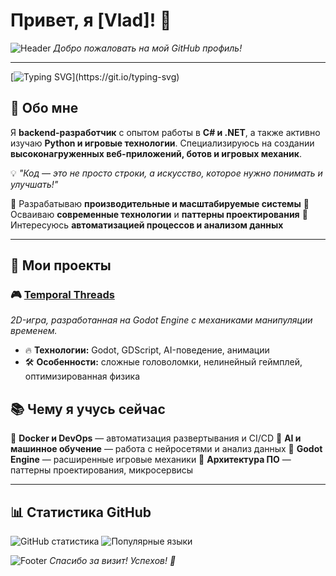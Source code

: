 # Привет, я [Vlad]! 👋

![Header](https://images.hdqwalls.com/download/mountain-reflections-3840x2400.jpg)
*Добро пожаловать на мой GitHub профиль!*

---

[![Typing SVG](https://readme-typing-svg.demolab.com?font=Fira+Code&pause=1000&color=F70000&width=435&lines=%D0%A0%D0%B0%D0%B7%D1%80%D0%B0%D0%B1%D0%B0%D1%82%D1%8B%D0%B2%D0%B0%D1%8E+%D0%BF%D1%80%D0%BE%D0%B5%D0%BA%D1%82%D1%8B+%D1%81+%D0%BB%D1%8E%D0%B1%D0%BE%D0%B2%D1%8C%D1%8E!;%D0%98%D0%B4%D1%83+%D0%BA+%D0%BB%D1%83%D1%87%D1%88%D0%B5%D0%B9+%D0%B8%D0%B3%D1%80%D0%B5!;%D0%9F%D0%B8%D1%88%D1%83+%D1%87%D0%B8%D1%81%D1%82%D1%8B%D0%B9+%D0%BA%D0%BE%D0%B4!)](https://git.io/typing-svg)

## 🌟 **Обо мне**

Я **backend-разработчик** с опытом работы в **C# и .NET**, а также активно изучаю **Python и игровые технологии**. Специализируюсь на создании **высоконагруженных веб-приложений, ботов и игровых механик**.

💡 *"Код — это не просто строки, а искусство, которое нужно понимать и улучшать!"*

🔹 Разрабатываю **производительные и масштабируемые системы**
🔹 Осваиваю **современные технологии** и **паттерны проектирования**
🔹 Интересуюсь **автоматизацией процессов и анализом данных**

---

## 🚀 **Мои проекты**

### 🎮 [Temporal Threads](https://github.com/Sinorit/TemporalThreads)
*2D-игра, разработанная на Godot Engine с механиками манипуляции временем.*
- 🔥 **Технологии:** Godot, GDScript, AI-поведение, анимации
- 🛠 **Особенности:** сложные головоломки, нелинейный геймплей, оптимизированная физика

## 📚 **Чему я учусь сейчас**

🔹 **Docker и DevOps** — автоматизация развертывания и CI/CD
🔹 **AI и машинное обучение** — работа с нейросетями и анализ данных
🔹 **Godot Engine** — расширенные игровые механики
🔹 **Архитектура ПО** — паттерны проектирования, микросервисы

---

## 📊 **Статистика GitHub**

![GitHub статистика](https://github-readme-stats.vercel.app/api?username=sinorit&show_icons=true&theme=radical)
![Популярные языки](https://github-readme-stats.vercel.app/api/top-langs/?username=sinorit&layout=compact&theme=radical)


![Footer](![image](https://github.com/user-attachments/assets/906bdc5b-c597-4098-9a77-d55a1292f970))
*Спасибо за визит! Успехов! 🚀*
